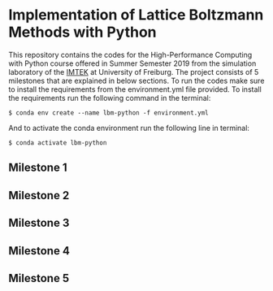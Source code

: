 
# Implementation of Lattice Boltzmann Methods with Python  
This repository contains the codes for the High-Performance Computing with Python course offered in Summer Semester 2019 from the simulation laboratory of the [IMTEK](https://www.imtek.uni-freiburg.de/professuren/simulation/simulation) at University of Freiburg.  The project consists of 5 milestones that are explained in below sections. 
To run the codes make sure to install the requirements from the environment.yml file provided. To install the requirements run the following command in the terminal:
```
$ conda env create --name lbm-python -f environment.yml
```
And to activate the conda environment run the following line in terminal:
```
$ conda activate lbm-python
```
## Milestone 1

## Milestone 2

## Milestone 3

## Milestone 4

## Milestone 5
